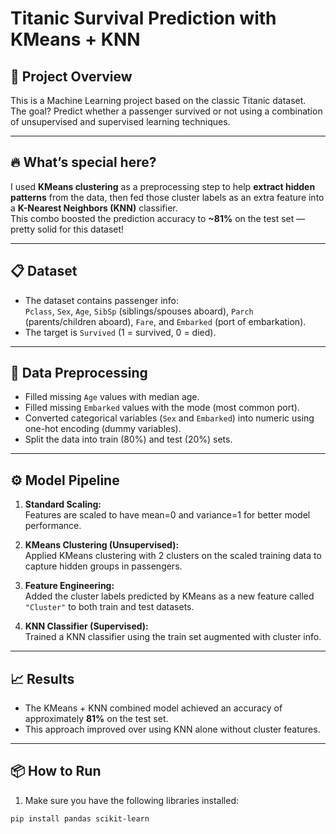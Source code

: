 # Titanic Survival Prediction with KMeans + KNN

## 🚢 Project Overview

This is a Machine Learning project based on the classic Titanic dataset.  
The goal? Predict whether a passenger survived or not using a combination of unsupervised and supervised learning techniques.

---

## 🔥 What’s special here?

I used **KMeans clustering** as a preprocessing step to help **extract hidden patterns** from the data, then fed those cluster labels as an extra feature into a **K-Nearest Neighbors (KNN)** classifier.  
This combo boosted the prediction accuracy to **~81%** on the test set — pretty solid for this dataset!

---

## 📋 Dataset

- The dataset contains passenger info:  
  `Pclass`, `Sex`, `Age`, `SibSp` (siblings/spouses aboard), `Parch` (parents/children aboard), `Fare`, and `Embarked` (port of embarkation).
- The target is `Survived` (1 = survived, 0 = died).

---

## 🧹 Data Preprocessing

- Filled missing `Age` values with median age.
- Filled missing `Embarked` values with the mode (most common port).
- Converted categorical variables (`Sex` and `Embarked`) into numeric using one-hot encoding (dummy variables).
- Split the data into train (80%) and test (20%) sets.

---

## ⚙️ Model Pipeline

1. **Standard Scaling:**  
   Features are scaled to have mean=0 and variance=1 for better model performance.

2. **KMeans Clustering (Unsupervised):**  
   Applied KMeans clustering with 2 clusters on the scaled training data to capture hidden groups in passengers.

3. **Feature Engineering:**  
   Added the cluster labels predicted by KMeans as a new feature called `"Cluster"` to both train and test datasets.

4. **KNN Classifier (Supervised):**  
   Trained a KNN classifier using the train set augmented with cluster info.

---

## 📈 Results

- The KMeans + KNN combined model achieved an accuracy of approximately **81%** on the test set.
- This approach improved over using KNN alone without cluster features.

---

## 📦 How to Run

1. Make sure you have the following libraries installed:

```bash
pip install pandas scikit-learn
